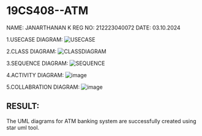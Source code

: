 # 19CS408--ATM
NAME: JANARTHANAN K
REG NO: 212223040072
DATE: 03.10.2024

1.USECASE DIAGRAM:
![USECASE](https://github.com/user-attachments/assets/53f26f97-3665-443f-8449-05c9c84bd10f)

2.CLASS DIAGRAM:
![CLASSDIAGRAM](https://github.com/user-attachments/assets/27c2312e-32c6-443d-8f90-a891cadee843)

3.SEQUENCE DIAGRAM:
![SEQUENCE](https://github.com/user-attachments/assets/5c650ac9-09f3-42b7-af63-e744c45cdd57)

4.ACTIVITY DIAGRAM:
![image](https://github.com/user-attachments/assets/6d0c7931-e03e-4a2f-a4e2-b3bd878747b5)

5.COLLABRATION DIAGRAM:
![image](https://github.com/user-attachments/assets/0839dd5c-3a0f-43f2-b4ab-41cdcd3a21c5)

## RESULT:

The UML diagrams for ATM banking system are successfully created using star uml tool.



